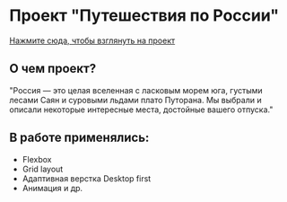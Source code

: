 # Проект "Путешествия по России"
[Нажмите сюда, чтобы взглянуть на проект](https://konstantingnetullo.github.io/russian-travel/)

## О чем проект? 
"Россия — это целая вселенная с ласковым морем юга, густыми лесами Саян и суровыми льдами плато Путорана. Мы выбрали и описали некоторые интересные места, достойные вашего отпуска."

## В работе применялись:
- Flexbox
- Grid layout
- Адаптивная верстка Desktop first 
- Анимация и др.
